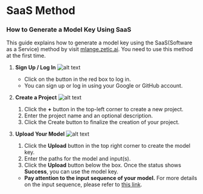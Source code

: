 
SaaS Method
===========

### How to Generate a Model Key Using SaaS

This guide explains how to generate a model key using the SaaS(Software as a Service) method by visit [mlange.zetic.ai](https://mlange.zetic.ai). You need to use this method at the first time.

1. **Sign Up / Log In**
![alt text](SaaS_imgs/1_login.png)
    - Click on the button in the red box to log in. 
    - You can sign up or log in using your Google or GitHub account.

2. **Create a Project**
![alt text](SaaS_imgs/2_generate_project.png)
    1. Click the **+** button in the top-left corner to create a new project.
    2. Enter the project name and an optional description.
    3. Click the Create button to finalize the creation of your project.

3. **Upload Your Model**
![alt text](SaaS_imgs/3_generate_model_key.png)
    1. Click the **Upload** button in the top right corner to create the model key.
    2. Enter the paths for the model and input(s).
    3. Click the **Upload** button below the box. Once the status shows **Success**, you can use the model key.
    - **Pay attention to the input sequence of your model.** For more details on the input sequence, please refer to [this link](../prepare_model/index.rst#check-the-order-of-model-input-s).
